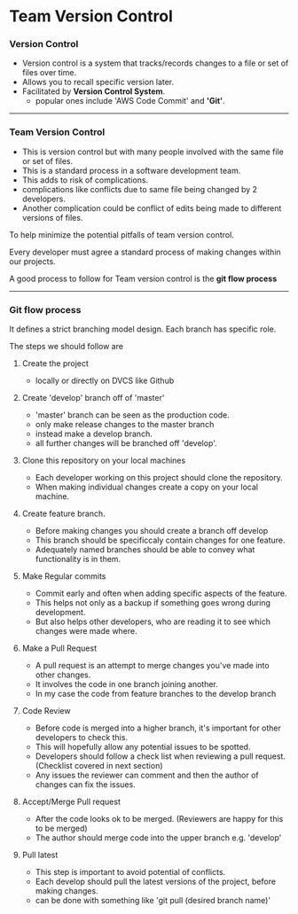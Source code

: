 # Team Version Control

### Version Control

- Version control is a system that tracks/records changes to a file or set of files over time.
- Allows you to recall specific version later.
- Facilitated by **Version Control System**.
  - popular ones include 'AWS Code Commit' and **'Git'**.

---

### Team Version Control

- This is version control but with many people involved with the same file or set of files.
- This is a standard process in a software development team.
- This adds to risk of complications.
- complications like conflicts due to same file being changed by 2 developers.
- Another complication could be conflict of edits being made to different versions of files.

To help minimize the potential pitfalls of team version control.

Every developer must agree a standard process of making changes within our projects.

A good process to follow for Team version control is the **git flow process**

---

### Git flow process

It defines a strict branching model design.
Each branch has specific role.

The steps we should follow are

1. Create the project

   - locally or directly on DVCS like Github

2. Create 'develop' branch off of 'master'

   - 'master' branch can be seen as the production code.
   - only make release changes to the master branch
   - instead make a develop branch.
   - all further changes will be branched off 'develop'.

3. Clone this repository on your local machines

   - Each developer working on this project should clone the repository.
   - When making individual changes create a copy on your local machine.

4. Create feature branch.

   - Before making changes you should create a branch off develop
   - This branch should be specificcaly contain changes for one feature.
   - Adequately named branches should be able to convey what functionality is in them.

5. Make Regular commits

   - Commit early and often when adding specific aspects of the feature.
   - This helps not only as a backup if something goes wrong during development.
   - But also helps other developers, who are reading it to see which changes were made where.

6. Make a Pull Request

   - A pull request is an attempt to merge changes you've made into other changes.
   - It involves the code in one branch joining another.
   - In my case the code from feature branches to the develop branch

7. Code Review

   - Before code is merged into a higher branch, it's important for other developers to check this.
   - This will hopefully allow any potential issues to be spotted.
   - Developers should follow a check list when reviewing a pull request. (Checklist covered in next section)
   - Any issues the reviewer can comment and then the author of changes can fix the issues.

8. Accept/Merge Pull request

   - After the code looks ok to be merged. (Reviewers are happy for this to be merged)
   - The author should merge code into the upper branch e.g. 'develop'

9. Pull latest
   - This step is important to avoid potential of conflicts.
   - Each develop should pull the latest versions of the project, before making changes.
   - can be done with something like 'git pull (desired branch name)'
